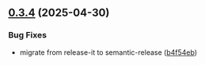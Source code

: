 ## [0.3.4](https://github.com/sivantha96/react-native-trays/compare/v0.3.3...v0.3.4) (2025-04-30)


### Bug Fixes

* migrate from release-it to semantic-release ([b4f54eb](https://github.com/sivantha96/react-native-trays/commit/b4f54eb204f11948acef27112211add8a32a9080))
